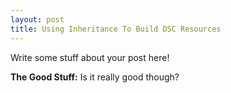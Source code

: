 ```yaml
---
layout: post
title: Using Inheritance To Build DSC Resources
---
```


Write some stuff about your post here!

**The Good Stuff:**
Is it really good though?

<!-- more -->

